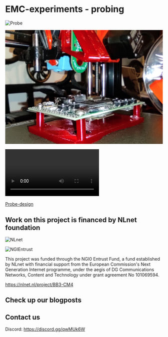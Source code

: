# EMC-experiments - probing

![Probe](/pictures/VNA_probe_OS.jpg)

![Probe on Prusa](pictures/ULX3S_holder_and_probe.jpg)

![Probing video](video/VID_20240203_174635.mp4)

[Probe-design](https://github.com/dezanche/H-field_RF_probe)

## Work on this project is financed by NLnet foundation

![NLnet](https://nlnet.nl/logo/banner.png)

![NGIEntrust](https://nlnet.nl/image/logos/NGI0Entrust_tag.svg)

This project was funded through the NGI0 Entrust Fund, a fund established by NLnet with financial support from the European Commission's Next Generation Internet programme, under the aegis of DG Communications Networks, Content and Technology under grant agreement No 101069594.

https://nlnet.nl/project/BB3-CM4

## Check up our blogposts

## Contact us

Discord: https://discord.gg/qwMUk6W
